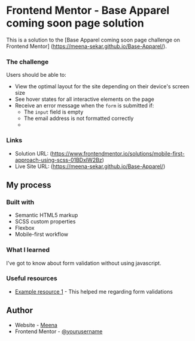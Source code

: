 # Frontend Mentor - Base Apparel coming soon page solution

This is a solution to the [Base Apparel coming soon page challenge on Frontend Mentor] (https://meena-sekar.github.io/Base-Apparel/). 

### The challenge

Users should be able to:

- View the optimal layout for the site depending on their device's screen size
- See hover states for all interactive elements on the page
- Receive an error message when the `form` is submitted if:
  - The `input` field is empty
  - The email address is not formatted correctly
  - 
### Links

- Solution URL: (https://www.frontendmentor.io/solutions/mobile-first-approach-using-scss-01BDxIW2Bz)
- Live Site URL: (https://meena-sekar.github.io/Base-Apparel/)

## My process

### Built with

- Semantic HTML5 markup
- SCSS custom properties
- Flexbox
- Mobile-first workflow

### What I learned

I've got to know about form validation without using javascript.

### Useful resources

- [Example resource 1](https://developer.mozilla.org/en-US/docs/Learn/Forms/Form_validation) - This helped me regarding form validations


## Author

- Website - [Meena](https://www.your-site.com)
- Frontend Mentor - [@yourusername](https://www.frontendmentor.io/profile/Meena-sekar)
